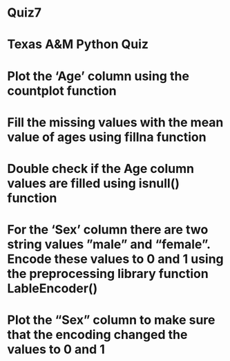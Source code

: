 # Quiz7
# Texas A&M Python Quiz 
# Plot the ‘Age’ column using the countplot function
# Fill the missing values with the mean value of ages using fillna function
# Double check if the Age column values are filled using isnull() function
# For the ‘Sex’ column there are two string values ”male” and “female”. Encode these values to 0 and 1 using the preprocessing library function LableEncoder()
# Plot the “Sex” column to make sure that the encoding changed the values to 0 and 1
